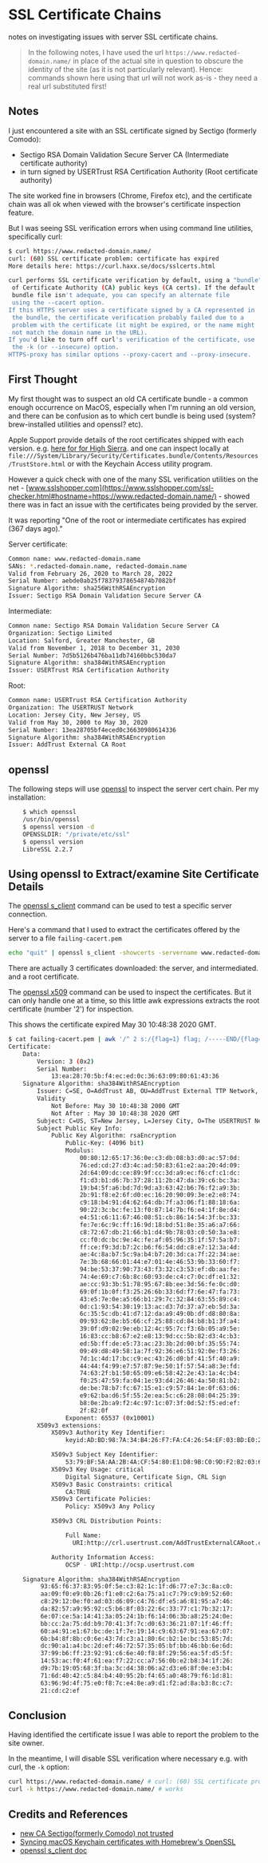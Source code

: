 # SSL Certificate Chains

notes on investigating issues with server SSL certificate chains.

> In the following notes, I have used the url `https://www.redacted-domain.name/` in place of the actual site in question
> to obscure the identity of the site (as it is not particularly relevant).
> Hence: commands shown here using that url will not work as-is - they need a real url substituted first!

## Notes

I just encountered a site with an SSL certificate signed by Sectigo (formerly Comodo):

* Sectigo RSA Domain Validation Secure Server CA (Intermediate certificate authority)
* in turn signed by USERTrust RSA Certification Authority (Root certificate authority)

The site worked fine in browsers (Chrome, Firefox etc), and the certificate chain was all ok when viewed with
the browser's certificate inspection feature.

But I was seeing SSL verification errors when using command line utilities, specifically curl:

```sh
$ curl https://www.redacted-domain.name/
curl: (60) SSL certificate problem: certificate has expired
More details here: https://curl.haxx.se/docs/sslcerts.html

curl performs SSL certificate verification by default, using a "bundle"
 of Certificate Authority (CA) public keys (CA certs). If the default
 bundle file isn't adequate, you can specify an alternate file
 using the --cacert option.
If this HTTPS server uses a certificate signed by a CA represented in
 the bundle, the certificate verification probably failed due to a
 problem with the certificate (it might be expired, or the name might
 not match the domain name in the URL).
If you'd like to turn off curl's verification of the certificate, use
 the -k (or --insecure) option.
HTTPS-proxy has similar options --proxy-cacert and --proxy-insecure.
```

## First Thought

My first thought was to suspect an old CA certificate bundle - a common enough occurrence on MacOS,
especially when I'm running an old version, and there can be confusion as to which cert bundle is being used (system? brew-installed utilities and openssl? etc).

Apple Support provide details of the root certificates shipped with each version.
e.g. [here for for High Sierra](https://support.apple.com/en-gb/HT208127).
and one can inspect locally at `file:///System/Library/Security/Certificates.bundle/Contents/Resources/TrustStore.html`
or with the Keychain Access utility program.

However a quick check with one of the many SSL verification utilities on the net -
[www.sslshopper.com](https://www.sslshopper.com/ssl-checker.html#hostname=https://www.redacted-domain.name/) -
showed there was in fact an issue with the certificates being provided by the server.

It was reporting "One of the root or intermediate certificates has expired (367 days ago)."

Server certificate:

```sh
Common name: www.redacted-domain.name
SANs: *.redacted-domain.name, redacted-domain.name
Valid from February 26, 2020 to March 28, 2022
Serial Number: aebde0ab25f78379378654874b7082bf
Signature Algorithm: sha256WithRSAEncryption
Issuer: Sectigo RSA Domain Validation Secure Server CA
```

Intermediate:

```sh
Common name: Sectigo RSA Domain Validation Secure Server CA
Organization: Sectigo Limited
Location: Salford, Greater Manchester, GB
Valid from November 1, 2018 to December 31, 2030
Serial Number: 7d5b5126b476ba11db74160bbc530da7
Signature Algorithm: sha384WithRSAEncryption
Issuer: USERTrust RSA Certification Authority
```

Root:

```sh
Common name: USERTrust RSA Certification Authority
Organization: The USERTRUST Network
Location: Jersey City, New Jersey, US
Valid from May 30, 2000 to May 30, 2020
Serial Number: 13ea28705bf4eced0c36630980614336
Signature Algorithm: sha384WithRSAEncryption
Issuer: AddTrust External CA Root
```

## openssl

The following steps will use [openssl](https://www.openssl.org/) to inspect the server cert chain.
Per my installation:

```sh
    $ which openssl
    /usr/bin/openssl
    $ openssl version -d
    OPENSSLDIR: "/private/etc/ssl"
    $ openssl version
    LibreSSL 2.2.7
```

## Using openssl to Extract/examine Site Certificate Details

The [openssl s_client](https://www.openssl.org/docs/man1.0.2/man1/s_client.html)
command can be used to test a specific server connection.

Here's a command that I used to extract the certificates offered by the server to a file `failing-cacert.pem`

```sh
echo "quit" | openssl s_client -showcerts -servername www.redacted-domain.name -connect www.redacted-domain.name:443 > failing-cacert.pem
```

There are actually 3 certificates downloaded: the server, and intermediated. and a root certificate.

The [openssl x509](https://www.openssl.org/docs/man1.0.2/man1/x509.html) command can be used to inspect the certificates.
But it can only handle one at a time, so this little awk expressions extracts the root certificate (number '2') for inspection.

This shows the certificate expired May 30 10:48:38 2020 GMT.

```sh
$ cat failing-cacert.pem | awk '/^ 2 s:/{flag=1} flag; /-----END/{flag=0}' | openssl x509 -text -noout
Certificate:
    Data:
        Version: 3 (0x2)
        Serial Number:
            13:ea:28:70:5b:f4:ec:ed:0c:36:63:09:80:61:43:36
    Signature Algorithm: sha384WithRSAEncryption
        Issuer: C=SE, O=AddTrust AB, OU=AddTrust External TTP Network, CN=AddTrust External CA Root
        Validity
            Not Before: May 30 10:48:38 2000 GMT
            Not After : May 30 10:48:38 2020 GMT
        Subject: C=US, ST=New Jersey, L=Jersey City, O=The USERTRUST Network, CN=USERTrust RSA Certification Authority
        Subject Public Key Info:
            Public Key Algorithm: rsaEncryption
                Public-Key: (4096 bit)
                Modulus:
                    00:80:12:65:17:36:0e:c3:db:08:b3:d0:ac:57:0d:
                    76:ed:cd:27:d3:4c:ad:50:83:61:e2:aa:20:4d:09:
                    2d:64:09:dc:ce:89:9f:cc:3d:a9:ec:f6:cf:c1:dc:
                    f1:d3:b1:d6:7b:37:28:11:2b:47:da:39:c6:bc:3a:
                    19:b4:5f:a6:bd:7d:9d:a3:63:42:b6:76:f2:a9:3b:
                    2b:91:f8:e2:6f:d0:ec:16:20:90:09:3e:e2:e8:74:
                    c9:18:b4:91:d4:62:64:db:7f:a3:06:f1:88:18:6a:
                    90:22:3c:bc:fe:13:f0:87:14:7b:f6:e4:1f:8e:d4:
                    e4:51:c6:11:67:46:08:51:cb:86:14:54:3f:bc:33:
                    fe:7e:6c:9c:ff:16:9d:18:bd:51:8e:35:a6:a7:66:
                    c8:72:67:db:21:66:b1:d4:9b:78:03:c0:50:3a:e8:
                    cc:f0:dc:bc:9e:4c:fe:af:05:96:35:1f:57:5a:b7:
                    ff:ce:f9:3d:b7:2c:b6:f6:54:dd:c8:e7:12:3a:4d:
                    ae:4c:8a:b7:5c:9a:b4:b7:20:3d:ca:7f:22:34:ae:
                    7e:3b:68:66:01:44:e7:01:4e:46:53:9b:33:60:f7:
                    94:be:53:37:90:73:43:f3:32:c3:53:ef:db:aa:fe:
                    74:4e:69:c7:6b:8c:60:93:de:c4:c7:0c:df:e1:32:
                    ae:cc:93:3b:51:78:95:67:8b:ee:3d:56:fe:0c:d0:
                    69:0f:1b:0f:f3:25:26:6b:33:6d:f7:6e:47:fa:73:
                    43:e5:7e:0e:a5:66:b1:29:7c:32:84:63:55:89:c4:
                    0d:c1:93:54:30:19:13:ac:d3:7d:37:a7:eb:5d:3a:
                    6c:35:5c:db:41:d7:12:da:a9:49:0b:df:d8:80:8a:
                    09:93:62:8e:b5:66:cf:25:88:cd:84:b8:b1:3f:a4:
                    39:0f:d9:02:9e:eb:12:4c:95:7c:f3:6b:05:a9:5e:
                    16:83:cc:b8:67:e2:e8:13:9d:cc:5b:82:d3:4c:b3:
                    ed:5b:ff:de:e5:73:ac:23:3b:2d:00:bf:35:55:74:
                    09:49:d8:49:58:1a:7f:92:36:e6:51:92:0e:f3:26:
                    7d:1c:4d:17:bc:c9:ec:43:26:d0:bf:41:5f:40:a9:
                    44:44:f4:99:e7:57:87:9e:50:1f:57:54:a8:3e:fd:
                    74:63:2f:b1:50:65:09:e6:58:42:2e:43:1a:4c:b4:
                    f0:25:47:59:fa:04:1e:93:d4:26:46:4a:50:81:b2:
                    de:be:78:b7:fc:67:15:e1:c9:57:84:1e:0f:63:d6:
                    e9:62:ba:d6:5f:55:2e:ea:5c:c6:28:08:04:25:39:
                    b8:0e:2b:a9:f2:4c:97:1c:07:3f:0d:52:f5:ed:ef:
                    2f:82:0f
                Exponent: 65537 (0x10001)
        X509v3 extensions:
            X509v3 Authority Key Identifier:
                keyid:AD:BD:98:7A:34:B4:26:F7:FA:C4:26:54:EF:03:BD:E0:24:CB:54:1A

            X509v3 Subject Key Identifier:
                53:79:BF:5A:AA:2B:4A:CF:54:80:E1:D8:9B:C0:9D:F2:B2:03:66:CB
            X509v3 Key Usage: critical
                Digital Signature, Certificate Sign, CRL Sign
            X509v3 Basic Constraints: critical
                CA:TRUE
            X509v3 Certificate Policies:
                Policy: X509v3 Any Policy

            X509v3 CRL Distribution Points:

                Full Name:
                  URI:http://crl.usertrust.com/AddTrustExternalCARoot.crl

            Authority Information Access:
                OCSP - URI:http://ocsp.usertrust.com

    Signature Algorithm: sha384WithRSAEncryption
         93:65:f6:37:83:95:0f:5e:c3:82:1c:1f:d6:77:e7:3c:8a:c0:
         aa:09:f0:e9:0b:26:f1:e0:c2:6a:75:a1:c7:79:c9:b9:52:60:
         c8:29:12:0e:f0:ad:03:d6:09:c4:76:df:e5:a6:81:95:a7:46:
         da:82:57:a9:95:92:c5:b6:8f:03:22:6c:33:77:c1:7b:32:17:
         6e:07:ce:5a:14:41:3a:05:24:1b:f6:14:06:3b:a8:25:24:0e:
         bb:cc:2a:75:dd:b9:70:41:3f:7c:d0:63:36:21:07:1f:46:ff:
         60:a4:91:e1:67:bc:de:1f:7e:19:14:c9:63:67:91:ea:67:07:
         6b:b4:8f:8b:c0:6e:43:7d:c3:a1:80:6c:b2:1e:bc:53:85:7d:
         dc:90:a1:a4:bc:2d:ef:46:72:57:35:05:bf:bb:46:bb:6e:6d:
         37:99:b6:ff:23:92:91:c6:6e:40:f8:8f:29:56:ea:5f:d5:5f:
         14:53:ac:f0:4f:61:ea:f7:22:cc:a7:56:0b:e2:b8:34:1f:26:
         d9:7b:19:05:68:3f:ba:3c:d4:38:06:a2:d3:e6:8f:0e:e3:b4:
         71:6d:40:42:c5:84:b4:40:95:2b:f4:65:a0:48:79:f6:1d:81:
         63:96:9d:4f:75:e0:f8:7c:e4:8e:a9:d1:f2:ad:8a:b3:8c:c7:
         21:cd:c2:ef
```

## Conclusion

Having identified the certificate issue I was able to report the problem to the site owner.

In the meantime, I will disable SSL verification where necessary e.g. with curl, the `-k` option:

```sh
curl https://www.redacted-domain.name/ # curl: (60) SSL certificate problem: certificate has expired
curl -k https://www.redacted-domain.name/ # works
```

## Credits and References

* [new CA Sectigo(formerly Comodo) not trusted](https://live.paloaltonetworks.com/t5/general-topics/new-ca-sectigo-formerly-comodo-not-trusted/td-p/301356)
* [Syncing macOS Keychain certificates with Homebrew's OpenSSL](https://akrabat.com/syncing-macos-keychain-certificates-with-homebrews-openssl/)
* [openssl s_client doc](https://www.openssl.org/docs/man1.0.2/man1/s_client.html)
